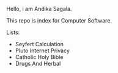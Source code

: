 Hello, i am Andika Sagala.

This repo is index for Computer Software.

Lists:
- Seyfert Calculation
- Pluto Internet Privacy
- Catholic Holy Bible
- Drugs And Herbal